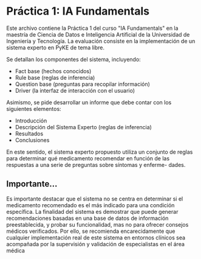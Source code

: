 <!DOCTYPE html>
<html lang="es">

<body>
    <h1>Práctica 1: IA Fundamentals</h1>
    <p>Este archivo contiene la Práctica 1 del curso "IA Fundamentals" en la maestría de Ciencia de Datos e Inteligencia Artificial de la Universidad de Ingeniería y Tecnología. La evaluación consiste en la implementación de un sistema experto en PyKE de tema libre.</p>
    <p>Se detallan los componentes del sistema, incluyendo:</p>
    <ul>
        <li>Fact base (hechos conocidos)</li>
        <li>Rule base (reglas de inferencia)</li>
        <li>Question base (preguntas para recopilar información)</li>
        <li>Driver (la interfaz de interacción con el usuario)</li>
    </ul>
    <p> Asimismo, se pide desarrollar un informe que debe contar con los siguientes elementos: </p>
    <ul>
        <li>Introducción</li>
        <li>Descripción del Sistema Experto (reglas de inferencia)</li>
        <li>Resultados </li>
        <li>Conclusiones </li>
    </ul>
    <p> En este sentido, el sistema experto propuesto utiliza un conjunto de reglas para determinar qué medicamento
recomendar en función de las respuestas a una serie de preguntas sobre síntomas y enferme-
dades.</p>
    <h2> Importante... </h2>
<p>Es importante destacar que el sistema no se centra en determinar si el medicamento
recomendado es el más indicado para una condición específica. La finalidad del sistema es
demostrar que puede generar recomendaciones basadas en una base de datos de información
preestablecida, y probar su funcionalidad, mas no para ofrecer consejos médicos verificados.
Por ello, se recomienda encarecidamente que cualquier implementación real de este sistema en
entornos clínicos sea acompañada por la supervisión y validación de especialistas en el área
médica </p>
   
</body>
</html>
